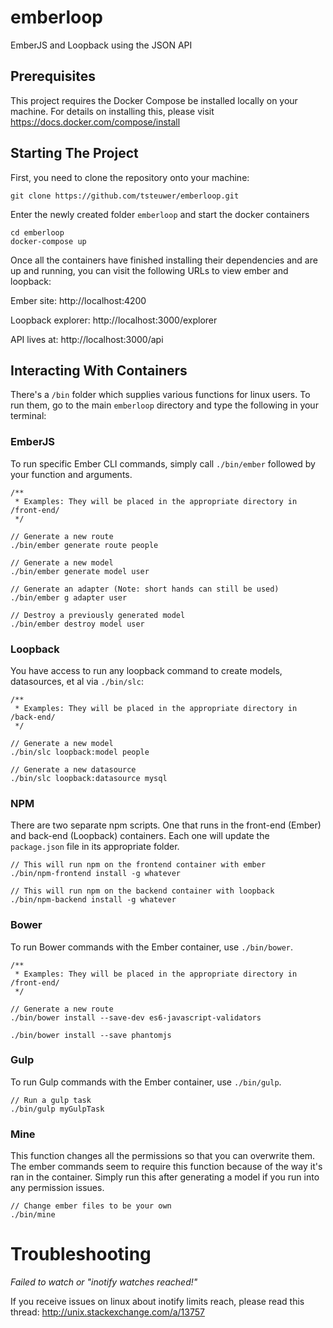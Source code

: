 # emberloop
EmberJS and Loopback using the JSON API

## Prerequisites
This project requires the Docker Compose be installed locally on your machine. For details on installing this, please visit https://docs.docker.com/compose/install

## Starting The Project
First, you need to clone the repository onto your machine:

```
git clone https://github.com/tsteuwer/emberloop.git
```
Enter the newly created folder `emberloop` and start the docker containers

```
cd emberloop
docker-compose up
```

Once all the containers have finished installing their dependencies and are up and running, you can visit the following URLs to view ember and loopback:

Ember site: http://localhost:4200

Loopback explorer: http://localhost:3000/explorer

API lives at: http://localhost:3000/api

## Interacting With Containers

There's a `/bin` folder which supplies various functions for linux users. To run them, go to the main `emberloop` directory and type the following in your terminal:

### EmberJS

To run specific Ember CLI commands, simply call `./bin/ember` followed by your function and arguments.

```
/**
 * Examples: They will be placed in the appropriate directory in /front-end/
 */

// Generate a new route
./bin/ember generate route people

// Generate a new model
./bin/ember generate model user

// Generate an adapter (Note: short hands can still be used)
./bin/ember g adapter user

// Destroy a previously generated model
./bin/ember destroy model user
```

### Loopback

You have access to run any loopback command to create models, datasources, et al via `./bin/slc`:

```
/**
 * Examples: They will be placed in the appropriate directory in /back-end/
 */

// Generate a new model
./bin/slc loopback:model people

// Generate a new datasource
./bin/slc loopback:datasource mysql
```

### NPM

There are two separate npm scripts. One that runs in the front-end (Ember) and back-end (Loopback) containers. Each one will update the `package.json` file in its appropriate folder.

```
// This will run npm on the frontend container with ember
./bin/npm-frontend install -g whatever

// This will run npm on the backend container with loopback
./bin/npm-backend install -g whatever
```

### Bower

To run Bower commands with the Ember container, use `./bin/bower`.

```
/**
 * Examples: They will be placed in the appropriate directory in /front-end/
 */

// Generate a new route
./bin/bower install --save-dev es6-javascript-validators

./bin/bower install --save phantomjs
```

### Gulp

To run Gulp commands with the Ember container, use `./bin/gulp`.

```
// Run a gulp task 
./bin/gulp myGulpTask
```

### Mine

This function changes all the permissions so that you can overwrite them. The ember commands seem to require this function because of the way it's ran in the container. Simply run this after generating a model if you run into any permission issues.

```
// Change ember files to be your own 
./bin/mine
```

# Troubleshooting
*Failed to watch or "inotify watches reached!"*

If you receive issues on linux about inotify limits reach, please read this thread: http://unix.stackexchange.com/a/13757
